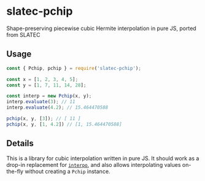 # slatec-pchip

Shape-preserving piecewise cubic Hermite interpolation in pure JS, ported from SLATEC

## Usage

```js
const { Pchip, pchip } = require('slatec-pchip');

const x = [1, 2, 3, 4, 5];
const y = [1, 7, 11, 14, 28];

const interp = new Pchip(x, y);
interp.evaluate(3); // 11
interp.evaluate(4.2); // 15.464470588

pchip(x, y, [3]); // [ 11 ]
pchip(x, y, [1, 4.2]) // [1, 15.464470588]
```

## Details

This is a library for cubic interpolation written in pure JS. It should work as a drop-in replacement for [`interpo`](https://www.npmjs.com/package/interpo), and also allows interpolating values on-the-fly without creating a `Pchip` instance.

